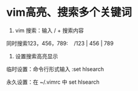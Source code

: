# vim高亮、搜索多个关键词

1. vim 搜索：输入 / + 搜索内容

同时搜索123，456，789:    /123 \| 456 \| 789

1. 设置搜索高亮显示

临时设置：命令行形式输入 :set hlsearch

永久设置：在 ~/.vimrc 中 set hlsearch

 
